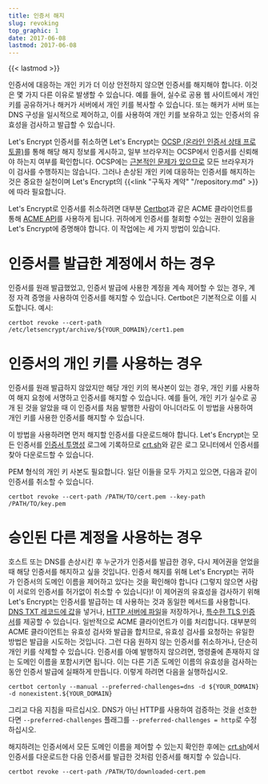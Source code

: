 ```yaml
---
title: 인증서 해지
slug: revoking
top_graphic: 1
date: 2017-06-08
lastmod: 2017-06-08
---
```


{{< lastmod >}}

인증서에 대응하는 개인 키가 더 이상 안전하지 않으면 인증서를 해지해야 합니다. 이것은 몇 가지 다른 이유로 발생할 수 있습니다. 예를 들어, 실수로 공용 웹 사이트에서 개인 키를 공유하거나 해커가 서버에서 개인 키를 복사할 수 있습니다. 또는 해커가 서버 또는 DNS 구성을 일시적으로 제어하고, 이를 사용하여 개인 키를 보유하고 있는 인증서의 유효성을 검사하고 발급할 수 있습니다.

Let's Encrypt 인증서를 취소하면 Let's Encrypt는 [OCSP (온라인 인증서 상태 프로토콜)](https://en.wikipedia.org/wiki/Online_Certificate_Status_Protocol)를 통해 해당 해지 정보를 게시하고, 일부 브라우저는 OCSP에서 인증서를 신뢰해야 하는지 여부를 확인합니다. OCSP에는 [근본적인 문제가 있으므로](https://www.imperialviolet.org/2011/03/18/revocation.html) 모든 브라우저가 이 검사를 수행하지는 않습니다. 그러나 손상된 개인 키에 대응하는 인증서를 해지하는 것은 중요한 실천이며 Let's Encrypt의 {{<link "구독자 계약" "/repository.md" >}}에 따라 필요합니다.

Let's Encrypt로 인증서를 취소하려면 대부분 [Certbot](https://certbot.eff.org/)과 같은 ACME 클라이언트를 통해 [ACME API](https://github.com/letsencrypt/boulder/blob/master/docs/acme-divergences.md)를 사용하게 됩니다. 귀하에게 인증서를 철회할 수있는 권한이 있음을 Let's Encrypt에 증명해야 합니다. 이 작업에는 세 가지 방법이 있습니다.

# 인증서를 발급한 계정에서 하는 경우

인증서를 원래 발급했었고, 인증서 발급에 사용한 계정을 계속 제어할 수 있는 경우, 계정 자격 증명을 사용하여 인증서를 해지할 수 있습니다. Certbot은 기본적으로 이를 시도합니다. 예시:

```
certbot revoke --cert-path /etc/letsencrypt/archive/${YOUR_DOMAIN}/cert1.pem
```

# 인증서의 개인 키를 사용하는 경우

인증서를 원래 발급하지 않았지만 해당 개인 키의 복사본이 있는 경우, 개인 키를 사용하여 해지 요청에 서명하고 인증서를 해지할 수 있습니다. 예를 들어, 개인 키가 실수로 공개 된 것을 알았을 때 이 인증서를 처음 발행한 사람이 아니더라도 이 방법을 사용하여 개인 키를 사용한 인증서를 해지할 수 있습니다.

이 방법을 사용하려면 먼저 해지할 인증서를 다운로드해야 합니다. Let's Encrypt는 모든 인증서를 [인증서 투명성](https://www.certificate-transparency.org/) 로그에 기록하므로 [crt.sh](https://crt.sh/)와 같은 로그 모니터에서 인증서를 찾아 다운로드할 수 있습니다.

PEM 형식의 개인 키 사본도 필요합니다. 일단 이들을 모두 가지고 있으면, 다음과 같이 인증서를 취소할 수 있습니다.

```
certbot revoke --cert-path /PATH/TO/cert.pem --key-path /PATH/TO/key.pem
```

# 승인된 다른 계정을 사용하는 경우

호스트 또는 DNS를 손상시킨 후 누군가가 인증서를 발급한 경우, 다시 제어권을 얻었을 때 해당 인증서를 해지하고 싶을 것입니다. 인증서 해지를 위해 Let's Encrypt는 귀하가 인증서의 도메인 이름을 제어하고 있다는 것을 확인해야 합니다 (그렇지 않으면 사람이 서로의 인증서를 허가없이 취소할 수 있습니다)! 이 제어권의 유효성을 검사하기 위해 Let's Encrypt는 인증서를 발급하는 데 사용하는 것과 동일한 메서드를 사용합니다. [DNS TXT 레코드에 값](https://ietf-wg-acme.github.io/acme/#rfc.section.8.5)을 넣거나, [HTTP 서버에 파일](https://ietf-wg-acme.github.io/acme/#rfc.section.8.3)을 저장하거나, [특수한 TLS 인증서](https://ietf-wg-acme.github.io/acme/#rfc.section.8.4)를 제공할 수 있습니다. 일반적으로 ACME 클라이언트가 이를 처리합니다. 대부분의 ACME 클라이언트는 유효성 검사와 발급을 합치므로, 유효성 검사를 요청하는 유일한 방법은 발급을 시도하는 것입니다. 그런 다음 원하지 않는 인증서를 취소하거나, 단순히 개인 키를 삭제할 수 있습니다. 인증서를 아예 발행하지 않으려면, 명령줄에 존재하지 않는 도메인 이름을 포함시키면 됩니다. 이는 다른 기존 도메인 이름의 유효성을 검사하는 동안 인증서 발급에 실패하게 만듭니다. 이렇게 하려면 다음을 실행하십시오.

```
certbot certonly --manual --preferred-challenges=dns -d ${YOUR_DOMAIN} -d nonexistent.${YOUR_DOMAIN}
```

그리고 다음 지침을 따르십시오. DNS가 아닌 HTTP를 사용하여 검증하는 것을 선호한다면 `--preferred-challenges` 플래그를 `--preferred-challenges = http`로 수정하십시오.

해지하려는 인증서에서 모든 도메인 이름을 제어할 수 있는지 확인한 후에는 [crt.sh](https://crt.sh/)에서 인증서를 다운로드한 다음 인증서를 발급한 것처럼 인증서를 해지할 수 있습니다.

```
certbot revoke --cert-path /PATH/TO/downloaded-cert.pem
```
